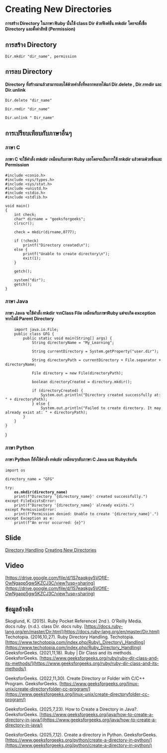 # Creating New Directories

#### การสร้าง Directory ในภาษา Ruby นั้นใช้ class Dir ด้วยฟังค์ชั่น mkdir โดยจะตั้งชื่อ Directory และตั้งค่าสิทธิ (Permission)

## การสร้าง Directory

```
Dir.mkdir "dir_name", permission
```

## การลบ Directory

#### Directory ที่สร้างมาแล้วสามารถลบได้ด้วยคำสั่งที่หลากหลายได้แก่ Dir.delete , Dir.rmdir และ Dir.unlink

```
Dir.delete "dir_name"
```

```
Dir.rmdir "dir_name"
```

```
Dir.unlink " Dir_name"
```

## การเปรียบเทียบกับภาษาอื่นๆ

### ภาษา C

#### ภาษา C จะใช้คำสั่ง mkdir เหมือนกับภาษา Ruby เลยโดยจะเป็นการใช้ mkdir แล้วตามด้วยชื่อและ Permission

```
#include <conio.h>
#include <sys/types.h>
#include <sys/stat.h>
#include <unistd.h>
#include <stdio.h>
#include <stdlib.h>

void main()
{
    int check;
    char* dirname = "geeksforgeeks";
    clrscr();

    check = mkdir(dirname,0777);

    if (!check)
        printf("Directory created\n");
    else {
        printf("Unable to create directory\n");
        exit(1);
    }

    getch();

    system("dir");
    getch();
}
```

### ภาษา Java

#### ภาษา Java จะใช้คำสั่ง mkdir จากClass File เหมือนกับภาษาRuby แต่จะเกิด exception หากไม่มี Parent Directory

```
    import java.io.File;
    public class GFG {
        public static void main(String[] args) {
            String directoryName = "My_Learning";
            
            String currentDirectory = System.getProperty("user.dir");
        
            String directoryPath = currentDirectory + File.separator + directoryName;
        
            File directory = new File(directoryPath);
        
            boolean directoryCreated = directory.mkdir();
        
            if (directoryCreated) {
                System.out.println("Directory created successfully at: " + directoryPath);
            } else {
                System.out.println("Failed to create directory. It may already exist at: " + directoryPath);
        }
    }
}
```

}

### ภาษา Python

#### ภาษา Python ก็ยังใช้คำสั่ง mkdir เหมือนๆกลับภาษา C Java และ Rubyเช่นกัน

<pre><code>import os

directory_name = "GFG"

try: 
<strong>    os.mkdir(directory_name) 
</strong>    print(f"Directory '{directory_name}' created successfully.") 
except FileExistsError: 
    print(f"Directory '{directory_name}' already exists.") 
except PermissionError: 
    print(f"Permission denied: Unable to create '{directory_name}'.") 
except Exception as e: 
    print(f"An error occurred: {e}")
</code></pre>

## Slide
[Directory Handling](https://drive.google.com/file/d/15zCwo99zdBPanqBuD1yQmf9L_6gcdrpG/view?usp=sharing)
[Creating New Directories](https://drive.google.com/file/d/1bYwRICNhNw3CIYsh275toZnVC9Yyq0kc/view?usp=sharing)

## Video

[https://drive.google.com/file/d/1S7eaqkgy5VOfIE-OwNgapp5gw5KZCJ3C/view?usp=sharing](https://drive.google.com/file/d/1S7eaqkgy5VOfIE-OwNgapp5gw5KZCJ3C/view?usp=sharing)

## ข้อมูลอ้างอิง

Skoglund, K. (2015). Ruby Pocket Reference( 2nd ). O'Reilly Media.
\
docs ruby. (n.d.). class Dir. docs ruby. [https://docs.ruby-lang.org/en/master/Dir.html](https://docs.ruby-lang.org/en/master/Dir.html)
\
Techotopia. (2016,10,27). Ruby Directory Handling. Techotopia. [https://www.techotopia.com/index.php/Ruby\_Directory\_Handling](https://www.techotopia.com/index.php/Ruby_Directory_Handling)
\
GeeksforGeeks. (2021,11,18). Ruby | Dir Class and its methods. GeeksforGeeks. [https://www.geeksforgeeks.org/ruby/ruby-dir-class-and-its-methods/](https://www.geeksforgeeks.org/ruby/ruby-dir-class-and-its-methods/)

GeeksforGeeks. (2022,11,30). Create Directory or Folder with C/C++ Program. GeeksforGeeks. [https://www.geeksforgeeks.org/linux-unix/create-directoryfolder-cc-program/](https://www.geeksforgeeks.org/linux-unix/create-directoryfolder-cc-program/)

GeeksforGeeks. (2025,7,23). How to Create a Directory in Java?. GeeksforGeeks. [https://www.geeksforgeeks.org/java/how-to-create-a-directory-in-java/](https://www.geeksforgeeks.org/java/how-to-create-a-directory-in-java/)

GeeksforGeeks. (2025,7,12). Create a directory in Python. GeeksforGeeks. [https://www.geeksforgeeks.org/python/create-a-directory-in-python/](https://www.geeksforgeeks.org/python/create-a-directory-in-python/)

